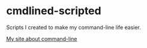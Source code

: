 # cmdlined-scripted

Scripts I created to make my command-line life easier.


[My site about command-line][1]

[1]: http://cmdlined.in/